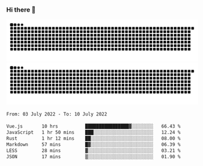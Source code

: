 ### Hi there 👋

![GitHub Snake Light](https://raw.githubusercontent.com/jichangee/jichangee/output/github-snake.svg#gh-light-mode-only)
![GitHub Snake dark](https://raw.githubusercontent.com/jichangee/jichangee/output/github-snake-dark.svg#gh-dark-mode-only)

<!--START_SECTION:waka-->

```text
From: 03 July 2022 - To: 10 July 2022

Vue.js       10 hrs          ████████████████▓░░░░░░░░   66.43 %
JavaScript   1 hr 50 mins    ███░░░░░░░░░░░░░░░░░░░░░░   12.24 %
Rust         1 hr 12 mins    ██░░░░░░░░░░░░░░░░░░░░░░░   08.00 %
Markdown     57 mins         █▓░░░░░░░░░░░░░░░░░░░░░░░   06.39 %
LESS         28 mins         ▓░░░░░░░░░░░░░░░░░░░░░░░░   03.21 %
JSON         17 mins         ▒░░░░░░░░░░░░░░░░░░░░░░░░   01.90 %
```

<!--END_SECTION:waka-->

<!--
![GitHub Snake Light](github-snake.svg#gh-light-mode-only)
![GitHub Snake dark](github-snake-dark.svg#gh-dark-mode-only)
-->

<!--
**jichangee/jichangee** is a ✨ _special_ ✨ repository because its `README.md` (this file) appears on your GitHub profile.

Here are some ideas to get you started:

- 🔭 I’m currently working on ...
- 🌱 I’m currently learning ...
- 👯 I’m looking to collaborate on ...
- 🤔 I’m looking for help with ...
- 💬 Ask me about ...
- 📫 How to reach me: ...
- 😄 Pronouns: ...
- ⚡ Fun fact: ...
-->
